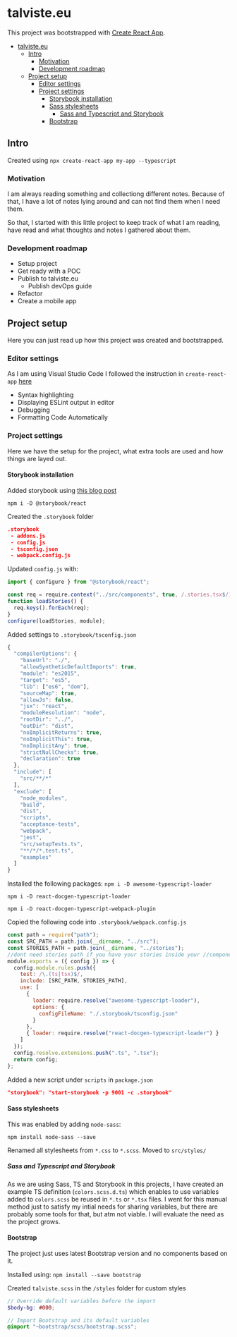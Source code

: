 # talviste.eu

This project was bootstrapped with [Create React App](https://github.com/facebook/create-react-app).

<!-- @import "[TOC]" {cmd="toc" depthFrom=1 depthTo=6 orderedList=false} -->

<!-- code_chunk_output -->

- [talviste.eu](#talvisteeu)
  - [Intro](#intro)
    - [Motivation](#motivation)
    - [Development roadmap](#development-roadmap)
  - [Project setup](#project-setup)
    - [Editor settings](#editor-settings)
    - [Project settings](#project-settings)
      - [Storybook installation](#storybook-installation)
      - [Sass stylesheets](#sass-stylesheets)
        - [Sass and Typescript and Storybook](#sass-and-typescript-and-storybook)
      - [Bootstrap](#bootstrap)

<!-- /code_chunk_output -->

## Intro

Created using
`npx create-react-app my-app --typescript`

### Motivation

I am always reading something and collectiong different notes. Because of that, I have a lot of notes lying around and can not find them when I need them.

So that, I started with this little project to keep track of what I am reading, have read and what thoughts and notes I gathered about them.

### Development roadmap

- Setup project
- Get ready with a POC
- Publish to talviste.eu
  - Publish devOps guide
- Refactor
- Create a mobile app

## Project setup

Here you can just read up how this project was created and bootstrapped.

### Editor settings

As I am using Visual Studio Code I followed the instruction in `create-react-app` [here](https://facebook.github.io/create-react-app/docs/setting-up-your-editor)

- Syntax highlighting
- Displaying ESLint output in editor
- Debugging
- Formatting Code Automatically

### Project settings

Here we have the setup for the project, what extra tools are used and how things are layed out.

#### Storybook installation

Added storybook using [this blog post](https://medium.com/@dandobusiness/setting-up-a-react-typescript-storybook-project-5e4e9f540568)

`npm i -D @storybook/react`

Created the `.storybook` folder

```json
.storybook
 - addons.js
 - config.js
 - tsconfig.json
 - webpack.config.js
```

Updated `config.js` with:

```javascript
import { configure } from "@storybook/react";

const req = require.context("../src/components", true, /.stories.tsx$/);
function loadStories() {
  req.keys().forEach(req);
}
configure(loadStories, module);
```

Added settings to `.storybook/tsconfig.json`

```javascript
{
  "compilerOptions": {
    "baseUrl": "./",
    "allowSyntheticDefaultImports": true,
    "module": "es2015",
    "target": "es5",
    "lib": ["es6", "dom"],
    "sourceMap": true,
    "allowJs": false,
    "jsx": "react",
    "moduleResolution": "node",
    "rootDir": "../",
    "outDir": "dist",
    "noImplicitReturns": true,
    "noImplicitThis": true,
    "noImplicitAny": true,
    "strictNullChecks": true,
    "declaration": true
  },
  "include": [
    "src/**/*"
  ],
  "exclude": [
    "node_modules",
    "build",
    "dist",
    "scripts",
    "acceptance-tests",
    "webpack",
    "jest",
    "src/setupTests.ts",
    "**/*/*.test.ts",
    "examples"
  ]
}
```

Installed the following packages:
`npm i -D awesome-typescript-loader`

`npm i -D react-docgen-typescript-loader`

`npm i -D react-docgen-typescript-webpack-plugin`

Copied the following code into `.storybook/webpack.config.js`

```javascript
const path = require("path");
const SRC_PATH = path.join(__dirname, "../src");
const STORIES_PATH = path.join(__dirname, "../stories");
//dont need stories path if you have your stories inside your //components folder
module.exports = ({ config }) => {
  config.module.rules.push({
    test: /\.(ts|tsx)$/,
    include: [SRC_PATH, STORIES_PATH],
    use: [
      {
        loader: require.resolve("awesome-typescript-loader"),
        options: {
          configFileName: "./.storybook/tsconfig.json"
        }
      },
      { loader: require.resolve("react-docgen-typescript-loader") }
    ]
  });
  config.resolve.extensions.push(".ts", ".tsx");
  return config;
};
```

Added a new script under `scripts` in `package.json`

```json
"storybook": "start-storybook -p 9001 -c .storybook"
```

#### Sass stylesheets

This was enabled by adding `node-sass`:

`npm install node-sass --save`

Renamed all stylesheets from `*.css` to `*.scss`.
Moved to `src/styles/`

##### Sass and Typescript and Storybook

As we are using Sass, TS and Storybook in this projects, I have created an example TS definition (`colors.scss.d.ts`) which enables to use variables added to `colors.scss` be reused in `*.ts` or `*.tsx` files.
I went for this manual method just to satisfy my intial needs for sharing variables, but there are probably some tools for that, but atm not viable. I will evaluate the need as the project grows.

#### Bootstrap

The project just uses latest Bootstrap version and no components based on it.

Installed using:
`npm install --save bootstrap`

Created `talviste.scss` in the `/styles` folder for custom styles

```scss
// Override default variables before the import
$body-bg: #000;

// Import Bootstrap and its default variables
@import "~bootstrap/scss/bootstrap.scss";
```
